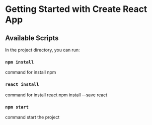 # Getting Started with Create React App

## Available Scripts

In the project directory, you can run:

### `npm install`
command for install npm


### `react install`
command for install react
npm install --save react


### `npm start`
command start the project





